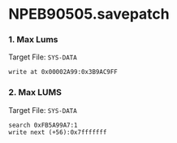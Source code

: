 # NPEB90505.savepatch

### 1. Max Lums

Target File: `SYS-DATA`

```
write at 0x00002A99:0x3B9AC9FF
```

### 2. Max LUMS

Target File: `SYS-DATA`

```
search 0xFB5A99A7:1
write next (+56):0x7fffffff
```

